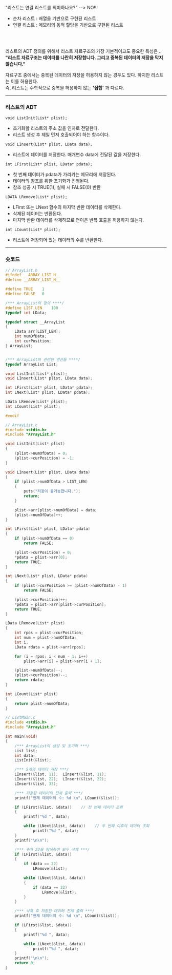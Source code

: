 "리스트는 연결 리스트를 의미하나요?"   --> NO!!!

* 순차 리스트 : 배열을 기반으로 구현된 리스트
* 연결 리스트 : 메모리의 동적 할당을 기반으로 구현된 리스트

<br> <br>

리스트의 ADT 정의를 위해서 리스트 자료구조의 가장 기본적이고도 중요한 특성은 .. <br>
**"리스트 자료구조는 데이터를 나란히 저장합니다. 그리고 중복된 데이터의 저장을 막지 않습니다."**

자료구조 중에서는 중복된 데이터의 저장을 허용하지 않는 경우도 있다. 하지만 리스트는 이를 허용한다. <br> 
즉, 리스트는 수학적으로 중복을 허용하지 않는 **'집합'** 과 다르다. 

---

### 리스트의 ADT 

`void ListInit(List* plist);`
- 초기화할 리스트의 주소 값을 인자로 전달한다.
- 리스트 생성 후 제일 먼저 호출되어야 하는 함수이다.

`void LInsert(List* plist, LData data);`
- 리스트에 데이터를 저장한다. 매개변수 data에 전달된 값을 저장한다.

`int LFirst(List* plist, LData* pdata);`
- 첫 번째 데이터가 pdata가 가리키는 메모리에 저장된다.
- 데이터의 참조를 위한 초기화가 진행된다.
- 참조 성공 시 TRUE(1), 실패 시 FALSE(0) 반환

`LDATA LRemove(List* plist);`
- LFirst 또는 LNext 함수의 마지막 반환 데이터를 삭제한다.
- 삭제된 데이터는 반환된다.
- 마지막 반환 데이터를 삭제하므로 연이은 반복 호출을 허용하지 않는다. 

`int LCount(List* plist);`
- 리스트에 저장되어 있는 데이터의 수를 반환한다.

---

### 솟코드

```c
// ArrayList.h
#ifndef __ARRAY_LIST_H__
#define __ARRAY_LIST_H__

#define TRUE	1
#define FALSE	0

/*** ArrayList의 정의 ****/
#define LIST_LEN	100
typedef int LData;

typedef struct __ArrayList
{
	LData arr[LIST_LEN];
	int numOfData;
	int curPosition;
} ArrayList;


/*** ArrayList와 관련된 연산들 ****/
typedef ArrayList List;

void ListInit(List* plist);
void LInsert(List* plist, LData data);

int LFirst(List* plist, LData* pdata);
int LNext(List* plist, LData* pdata);

LData LRemove(List* plist);
int LCount(List* plist);

#endif
```

```c
// ArrayList.c
#include <stdio.h>
#include "ArrayList.h"

void ListInit(List* plist)
{
	(plist->numOfData) = 0;
	(plist->curPosition) = -1;
}

void LInsert(List* plist, LData data)
{
	if (plist->numOfData > LIST_LEN)
	{
		puts("저장이 불가능합니다.");
		return;
	}

	plist->arr[plist->numOfData] = data;
	(plist->numOfData)++;
}

int LFirst(List* plist, LData* pdata)
{
	if (plist->numOfData == 0)
		return FALSE;

	(plist->curPosition) = 0;
	*pdata = plist->arr[0];
	return TRUE;
}

int LNext(List* plist, LData* pdata)
{
	if (plist->curPosition >= (plist->numOfData) - 1)
		return FALSE;

	(plist->curPosition)++;
	*pdata = plist->arr[plist->curPosition];
	return TRUE;
}

LData LRemove(List* plist)
{
	int rpos = plist->curPosition;
	int num = plist->numOfData;
	int i;
	LData rdata = plist->arr[rpos];

	for (i = rpos; i < num - 1; i++)
		plist->arr[i] = plist->arr[i + 1];

	(plist->numOfData)--;
	(plist->curPosition)--;
	return rdata;
}

int LCount(List* plist)
{
	return plist->numOfData;
}
```

```c
// ListMain.c
#include <stdio.h>
#include "ArrayList.h"

int main(void)
{
	/*** ArrayList의 생성 및 초기화 ***/
	List list;
	int data;
	ListInit(&list);

	/*** 5개의 데이터 저장 ***/
	LInsert(&list, 11);  LInsert(&list, 11);
	LInsert(&list, 22);  LInsert(&list, 22);
	LInsert(&list, 33);

	/*** 저장된 데이터의 전체 출력 ***/
	printf("현재 데이터의 수: %d \n", LCount(&list));

	if (LFirst(&list, &data))    // 첫 번째 데이터 조회
	{
		printf("%d ", data);

		while (LNext(&list, &data))    // 두 번째 이후의 데이터 조회
			printf("%d ", data);
	}
	printf("\n\n");

	/*** 숫자 22을 탐색하여 모두 삭제 ***/
	if (LFirst(&list, &data))
	{
		if (data == 22)
			LRemove(&list);

		while (LNext(&list, &data))
		{
			if (data == 22)
				LRemove(&list);
		}
	}

	/*** 삭제 후 저장된 데이터 전체 출력 ***/
	printf("현재 데이터의 수: %d \n", LCount(&list));

	if (LFirst(&list, &data))
	{
		printf("%d ", data);

		while (LNext(&list, &data))
			printf("%d ", data);
	}
	printf("\n\n");
	return 0;
}
```
